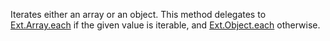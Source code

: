 Iterates either an array or an object. This method delegates to
<a href="#!/api/Ext.Array-method-each" rel="Ext.Array-method-each" class="docClass" >Ext.Array.each</a>
if the given value is iterable, and 
<a href="#!/api/Ext.Object-method-each" rel="Ext.Object-method-each" class="docClass" >Ext.Object.each</a>
otherwise.
